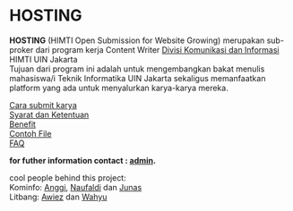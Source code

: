 # HOSTING

**HOSTING** (HIMTI Open Submission for Website Growing) merupakan sub-proker dari program kerja Content Writer [Divisi Komunikasi dan Informasi](https://himtiuinjkt.or.id/blog/program-kerja/divisi-komunikasi-dan-informasi/) HIMTI UIN Jakarta\
Tujuan dari program ini adalah untuk mengembangkan bakat menulis mahasiswa/i Teknik Informatika UIN Jakarta sekaligus memanfaatkan platform yang ada untuk menyalurkan karya-karya mereka.

[Cara submit karya](https://github.com/GajAhmadaaa/HOSTING/blob/main/cara.md)\
[Syarat dan Ketentuan](https://github.com/GajAhmadaaa/HOSTING/blob/main/s&k.md)\
[Benefit](https://github.com/GajAhmadaaa/HOSTING/blob/main/Benefit.md)\
[Contoh File](https://docs.google.com/document/d/1YHxximEPsbzBPXJRrsAes1ys8yNyOnauHTVKVT6L8Is/edit?usp=sharing)\
[FAQ](https://github.com/GajAhmadaaa/HOSTING/blob/main/FAQ.md)

**for futher information contact : [admin](https://wa.me/6289638065793?text=mau+nanya+tentang+blog+dong).**

cool people behind this project:\
Kominfo: [Anggi](https://www.linkedin.com/in/anggita-m-72b253128/), [Naufaldi](https://www.linkedin.com/in/naufaldi-hafidhigbal-b079b9137/) dan [Junas](https://www.linkedin.com/)\
Litbang: [Awiez](https://www.linkedin.com/in/awiez-fathwa-zein-025b331b0/) dan [Wahyu](https://www.linkedin.com/)
